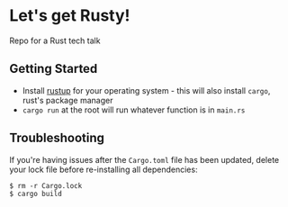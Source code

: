 # Let's get Rusty!
Repo for a Rust tech talk

## Getting Started

- Install [rustup](https://rustup.rs/) for your operating system - this will also install `cargo`, rust's package manager
- `cargo run` at the root will run whatever function is in `main.rs`

## Troubleshooting
If you're having issues after the `Cargo.toml` file has been updated, delete your lock file before re-installing all dependencies:
```
$ rm -r Cargo.lock 
$ cargo build
```